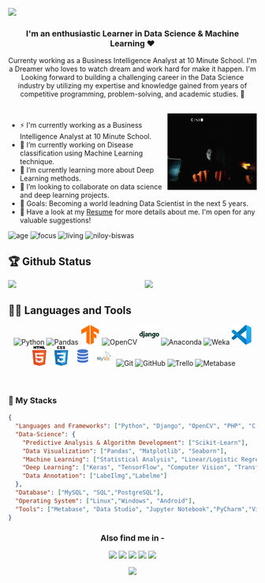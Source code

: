 ![](Media/CoverName.gif)

<h3 align="center">I'm an enthusiastic Learner in Data Science & Machine Learning ❤</h3>  

<p align="center"> Currenty working as a Business Intelligence Analyst at 10 Minute School. I'm a Dreamer who loves to watch dream and work hard for make it happen. I'm Looking forward to building a challenging career in the Data Science industry by utilizing my expertise and knowledge gained from years of competitive programming, problem-solving, and academic studies. 🚀 </p>

</br>

<img width="36%" align="right" alt="Github Image" src="Media/Sideimage2.gif" />

- ⚡ I'm currently working as a Business Intelligence Analyst at 10 Minute School.
- 🔭 I’m currently working on Disease classification using Machine Learning technique.
- 🌱 I’m currently learning more about Deep Learning methods.
- 👯 I’m looking to collaborate on data science and deep learning projects.
- 🥅 Goals: Becoming a world leadning Data Scientist in the next 5 years.
- 📝 Have a look at my [Resume](https://drive.google.com/file/d/1dUMLbH9io0RV3ZZx-NpDD4ltXGqMrhr5/view?usp=sharing) for more details about me. I'm open for any valuable suggestions!

![age](https://img.shields.io/badge/age-23-blueviolet)
![focus](https://img.shields.io/badge/focus-DataScience-critical)
![living](https://img.shields.io/badge/living-Dhaka-3c9)
<img src = "https://komarev.com/ghpvc/?username=niloy-biswas" alt="niloy-biswas"/>


## 🏆 Github Status

<img  src="https://github-readme-stats.vercel.app/api?username=niloy-biswas&show_icons=true&hide_border=true&theme=tokyonight&show_icons=true&include_all_commits=true" width="45%" align="right" >
<img  src="https://github-readme-streak-stats.herokuapp.com/?user=niloy-biswas&theme=tokyonight&hide_border=true" width="45%" >
<!-- <img  src= "https://github-readme-stats.vercel.app/api/top-langs/?username=niloy-biswas&theme=tokyonight&langs_count=5&hide_border=true" > -->



## 👨‍💻 Languages and Tools

<div align="center">
  
<img alt="Python" width="40px" height = "40px" src="https://raw.githubusercontent.com/jmnote/z-icons/master/svg/python.svg" />
<img alt="Pandas" width="40px" height = "40px" src="https://www.pinclipart.com/picdir/big/367-3678882_python-logo-clipart-easy-pandas-python-logo-png.png" />
<img alt="Tensorflow" width="40px" height = "40px" src="https://github.com/devicons/devicon/blob/master/icons/tensorflow/tensorflow-original.svg" />
<img alt="OpenCV" width="40px" height = "40px" src="https://opencv.org/wp-content/uploads/2020/07/OpenCV_logo_no_text_.png" />
<img alt="Django" width="40px" height = "40px" src="https://github.com/devicons/devicon/blob/master/icons/django/django-plain-wordmark.svg" />
<img alt="Anaconda" width="40px" height = "40px" src="https://avatars0.githubusercontent.com/u/1158637?s=400&v=4" />
<img alt="Weka" width="40px" height = "40px" src="https://cdn1.itcentralstation.com/vendors/logos/original/weka.png?1425502299" />
<img alt="Visual Studio Code" width="40px" height = "40px" src="https://raw.githubusercontent.com/github/explore/80688e429a7d4ef2fca1e82350fe8e3517d3494d/topics/visual-studio-code/visual-studio-code.png" />
<img alt="HTML5" width="40px" height = "40px" src="https://raw.githubusercontent.com/github/explore/80688e429a7d4ef2fca1e82350fe8e3517d3494d/topics/html/html.png" />
<img alt="CSS3" width="40px" height = "40px" src="https://raw.githubusercontent.com/github/explore/80688e429a7d4ef2fca1e82350fe8e3517d3494d/topics/css/css.png" />
<img alt="SQL" width="40px" height = "40px" src="https://raw.githubusercontent.com/github/explore/80688e429a7d4ef2fca1e82350fe8e3517d3494d/topics/sql/sql.png" />
<img alt="MySQL" width="40px" height = "40px" src="https://raw.githubusercontent.com/github/explore/80688e429a7d4ef2fca1e82350fe8e3517d3494d/topics/mysql/mysql.png" />
<img  alt="Git" width="40px" height = "40px" src="https://i.imgur.com/0BKuO1I.png" />
<img alt="GitHub" width="40px" height = "40px" src="https://www.pinclipart.com/picdir/big/36-367455_github-for-hosting-the-code-and-tracking-issues.png" />
<img alt="Trello" width="40px" height = "40px" src="https://i.imgur.com/yBHwdqa.png" />
<img alt="Metabase" width="40px" height = "40px" src="https://mellowhost.com/images/metabase_2.png" />

</div>
<br /> <br />
  
### 💬 My Stacks

```json
{
  "Languages and Frameworks": ["Python", "Django", "OpenCV", "PHP", "C (basic)", "HTML", "CSS", "Bootstrap"],
  "Data-Science": {
    "Predictive Analysis & Algorithm Development": ["Scikit-Learn"],
    "Data Visualization": ["Pandas", "Matplotlib", "Seaborn"],
    "Machine Learning": ["Statistical Analysis", "Linear/Logistic Regression","Clustering"],
    "Deep Learning": ["Keras", "TensorFlow", "Computer Vision", "Transfer Learning"],
    "Data Annotation": ["LabeIlmg","Labelme"]
  },
  "Database": ["MySQL", "SQL","PostgreSQL"],
  "Operating System": ["Linux","Windows", "Android"],
  "Tools": ["Metabase", "Data Studio", "Jupyter Notebook","PyCharm","Visual Code","Adobe Photoshop"] 
}
```

<div align="center">

### Also find me in - 


[<img src="https://img.shields.io/badge/linkedin-%230077B5.svg?&style=for-the-badge&logo=linkedin&logoColor=white" />](https://https://www.linkedin.com/in/niloy--biswas/) 
[<img src = "https://img.shields.io/badge/facebook-%230077B5.svg?&style=for-the-badge&logo">](https://www.facebook.com/Niloy.swe/) 
[<img src="https://img.shields.io/badge/Gmail-D14836?style=for-the-badge&logo=gmail&logoColor=white">](https://mail.google.com/mail/?view=cm&fs=1&to=niloy.swe@gmail.com)
[<img src = "https://img.shields.io/badge/kaggle-%230077B5.svg?&style=for-the-badge&logo">](https://www.kaggle.com/niloyswe) 
[<img src = "https://img.shields.io/badge/Researchgate-%230077B5.svg?&style=for-the-badge&logo">](https://www.researchgate.net/profile/Niloy_Biswas4) 
  
<div/>


![](https://raw.githubusercontent.com/halfrost/halfrost/master/icons/header_.png)
